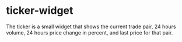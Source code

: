 # ticker-widget
The ticker is a small widget that shows the current trade pair, 24 hours volume, 24 hours price change in percent, and last price for that pair.
